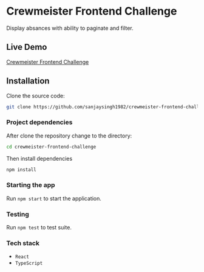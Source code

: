 # Crewmeister Frontend Challenge
Display absances with ability to paginate and filter.
## Live Demo
[Crewmeister Frontend Challenge](https://stately-mousse-852405.netlify.app/)

## Installation
Clone the source code:
```bash
git clone https://github.com/sanjaysingh1982/crewmeister-frontend-challenge.git
```
### Project dependencies
After clone the repository change to the directory:
```bash
cd crewmeister-frontend-challenge
```
Then install dependencies
```bash
npm install
```
### Starting the app
Run `npm start` to start the application.

### Testing
Run `npm test` to test suite.

### Tech stack
- `React`
- `TypeScript`